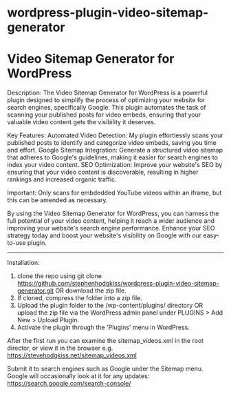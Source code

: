 # wordpress-plugin-video-sitemap-generator
# Video Sitemap Generator for WordPress

Description:
The Video Sitemap Generator for WordPress is a powerful plugin designed to simplify the process of optimizing your website for search engines, specifically Google.
This plugin automates the task of scanning your published posts for video embeds, ensuring that your valuable video content gets the visibility it deserves.

Key Features:
Automated Video Detection: My plugin effortlessly scans your published posts to identify and categorize video embeds, saving you time and effort.
Google Sitemap Integration: Generate a structured video sitemap that adheres to Google's guidelines, making it easier for search engines to index your video content.
SEO Optimization: Improve your website's SEO by ensuring that your video content is discoverable, resulting in higher rankings and increased organic traffic.

Important: Only scans for embdedded YouTube videos within an iframe, but this can be amended as necessary.

By using the Video Sitemap Generator for WordPress, you can harness the full potential of your video content, helping it reach a wider audience and improving your
website's search engine performance. Enhance your SEO strategy today and boost your website's visibility on Google with our easy-to-use plugin.

--------------------
  
Installation:
1. clone the repo using git clone https://github.com/stephenhodgkiss/wordpress-plugin-video-sitemap-generator.git OR download the zip file.
2. If cloned, compress the folder into a zip file.
3. Upload the plugin folder to the /wp-content/plugins/ directory OR upload the zip file via the WordPress admin panel under PLUGINS > Add New > Upload Plugin.
4. Activate the plugin through the 'Plugins' menu in WordPress.

After the first run you can examine the sitemap_videos.xml in the root director, or view it in the browser e.g. https://stevehodgkiss.net/sitemap_videos.xml

Submit it to search engines such as Google under the Sitemap menu. Google will occasionally look at it for any updates:
https://search.google.com/search-console/
